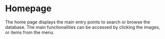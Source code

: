 # Homepage

The home page displays the main entry points to search or browse the database. The main functionalities can be accessed by clicking the images, or items from the menu.
